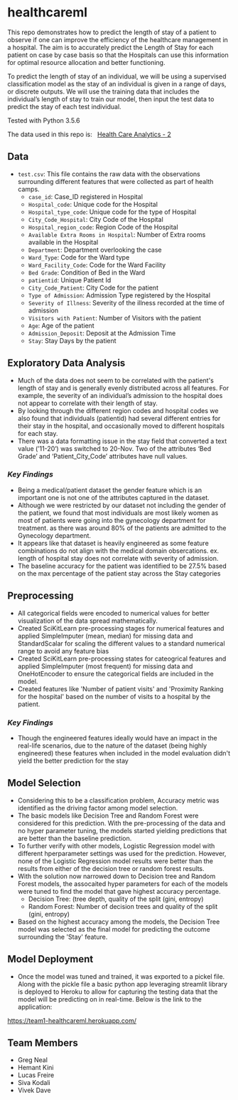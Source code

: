 # healthcareml
This repo demonstrates how to predict the length of stay of a patient to observe if one can improve the efficiency of the healthcare management in a hospital.  The aim is to accurately predict the Length of Stay for each patient on case by case basis so that the Hospitals can use this information for optimal resource allocation and better functioning. 

To predict the length of stay of an individual, we will be using a supervised classification model as the stay of an individual is given in a range of days, or discrete outputs. We will use the training data that includes the individual’s length of stay to train our model, then input the test data to predict the stay of each test individual. 

Tested with Python 3.5.6

The data used in this repo is: &nbsp; [Health Care Analytics - 2](https://www.kaggle.com/vetrirah/av-healthcare2)

## Data
- `test.csv`: This file contains the raw data with the observations surrounding different features that were collected as part of health camps. <br />
    - `case_id`:	Case_ID registered in Hospital <br />
    - `Hospital_code`:	Unique code for the Hospital <br />
    - `Hospital_type_code`:	Unique code for the type of Hospital <br />
    - `City_Code_Hospital`:	City Code of the Hospital <br />
    - `Hospital_region_code`:	Region Code of the Hospital <br />
    - `Available Extra Rooms in Hospital`:	Number of Extra rooms available in the Hospital <br />
    - `Department`:	Department overlooking the case <br />
    - `Ward_Type`:	Code for the Ward type <br />
    - `Ward_Facility_Code`:	Code for the Ward Facility <br />
    - `Bed Grade`:	Condition of Bed in the Ward <br />
    - `patientid`:	Unique Patient Id <br />
    - `City_Code_Patient`:	City Code for the patient <br />
    - `Type of Admission`:	Admission Type registered by the Hospital <br />
    - `Severity of Illness`:	Severity of the illness recorded at the time of admission <br />
    - `Visitors with Patient`:	Number of Visitors with the patient <br />
    - `Age`:	Age of the patient <br />
    - `Admission_Deposit`:	Deposit at the Admission Time <br />
    - `Stay`:	Stay Days by the patient <br />

## Exploratory Data Analysis

- Much of the data does not seem to be correlated with the patient's length of stay and is generally evenly distributed across all features. For example, the severity of an individual’s admission to the hospital does not appear to correlate with their length of stay.
- By looking through the different region codes and hospital codes we also found that individuals (patientid) had several different entries for their stay in the hospital, and
occasionally moved to different hospitals for each stay.
- There was a data formatting issue in the stay field that converted a text value (’11-20’) was switched to 20-Nov. Two of the attributes ‘Bed Grade’ and ‘Patient_City_Code’ attributes have null values.

### *Key Findings*

- Being a medical/patient dataset the gender feature which is an important one is not one of the attributes captured in the dataset.
- Although we were restricted by our dataset not including the gender of the patient, we found that most individuals are most likely women as most of patients were going into the
gynecology department for treatment. as there was around 80% of the patients are admitted to the Gynecology department.
- It appears like that dataset is heavily engineered as some feature combinations do not align with the medical domain obsercations. ex. length of hospital stay does not correlate with severity of admission.
- The baseline accuracy for the patient was identified to be 27.5% based on the max percentage of the patient stay across the Stay categories

## Preprocessing

- All categorical fields were encoded to numerical values for better visualization of the data spread mathematically.
- Created SciKitLearn pre-processing stages for numerical features and applied SimpleImputer (mean, median) for missing data and StandardScalar for scaling the different values to a standard numerical range to avoid any feature bias
- Created SciKitLearn pre-processing states for cateogrical features and applied SimpleImputer (most frequent) for missing data and OneHotEncoder to ensure the categorical fields are included in the model.
- Created features like 'Number of patient visits' and 'Proximity Ranking for the hospital' based on the number of visits to a hospital by the patient.

### *Key Findings*
- Though the engineered features ideally would have an impact in the real-life scenarios, due to the nature of the dataset (being highly engineered) these features when included in the model evaluation didn't yield the better prediction for the stay

## Model Selection

- Considering this to be a classification problem, Accuracy metric was identified as the driving factor among model selection.
- The basic models like Decision Tree and Random Forest were considered for this prediction. With the pre-processing of the data and no hyper parameter tuning, the models started yielding predictions that are better than the baseline prediction. 
- To further verify with other models, Logistic Regression model with different hperparameter settings was used for the prediction. However, none of the Logistic Regression model results were better than the results from either of the decision tree or random forest results.
- With the solution now narrowed down to Decision tree and Random Forest models, the assocaited hyper parameters for each of the models were tuned to find the model that gave highest accuracy percentage.
    - Decision Tree: (tree depth, quality of the split (gini, entropy) 
    - Random Forest: Number of decision trees and quality of the split (gini, entropy)
- Based on the highest accuracy among the models, the Decision Tree model was selected as the final model for predicting the outcome surrounding the 'Stay' feature.

## Model Deployment

- Once the model was tuned and trained, it was exported to a pickel file. Along with the pickle file a basic python app leveraging streamlit library is deployed to Heroku to allow for capturing the testing data that the model will be predicting on in real-time. Below is the link to the application:

https://team1-healthcareml.herokuapp.com/

## Team Members

- Greg Neal
- Hemant Kini
- Lucas Freire
- Siva Kodali
- Vivek Dave
